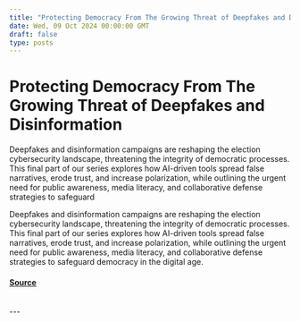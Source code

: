 ```yaml
---
title: "Protecting Democracy From The Growing Threat of Deepfakes and Disinformation"
date: Wed, 09 Oct 2024 00:00:00 GMT
draft: false
type: posts
---
```

# Protecting Democracy From The Growing Threat of Deepfakes and Disinformation





Deepfakes and disinformation campaigns are reshaping the election cybersecurity landscape, threatening the integrity of democratic processes. This final part of our series explores how AI-driven tools spread false narratives, erode trust, and increase polarization, while outlining the urgent need for public awareness, media literacy, and collaborative defense strategies to safeguard

Deepfakes and disinformation campaigns are reshaping the election cybersecurity landscape, threatening the integrity of democratic processes. This final part of our series explores how AI-driven tools spread false narratives, erode trust, and increase polarization, while outlining the urgent need for public awareness, media literacy, and collaborative defense strategies to safeguard democracy in the digital age.

#### [Source](https://www.greynoise.io/blog/protecting-democracy-from-the-growing-threat-of-deepfakes-and-disinformation)

<br/>
---
